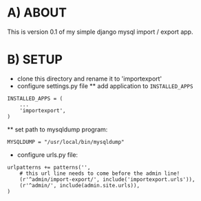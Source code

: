 # A) ABOUT

This is version 0.1 of my simple django mysql import / export app. 

# B) SETUP

* clone this directory and rename it to 'importexport'
* configure settings.py file
** add application to `INSTALLED_APPS`

```
INSTALLED_APPS = (
    ...
    'importexport',
)
```

** set path to mysqldump program:

```
MYSQLDUMP = "/usr/local/bin/mysqldump"
```

* configure urls.py file:

```
urlpatterns += patterns('',
    # this url line needs to come before the admin line!
    (r'^admin/import-export/', include('importexport.urls')),
    (r'^admin/', include(admin.site.urls)),
)
```

